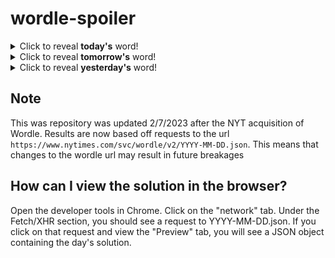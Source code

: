# wordle-spoiler

<details>
  <summary>Click to reveal <b>today's</b> word!</summary>
  <br>
  <b> agent </b>
</details>

<details>
  <summary>Click to reveal <b>tomorrow's</b> word!</summary>
  <br>
  <b> leaky </b>
</details>

<details>
  <summary>Click to reveal <b>yesterday's</b> word!</summary>
  <br>
  <b> uncle </b>
</details>

## Note
This was repository was updated 2/7/2023 after the NYT acquisition of Wordle. Results are now based off requests to the url `https://www.nytimes.com/svc/wordle/v2/YYYY-MM-DD.json`. This means that changes to the wordle url may result in future breakages

## How can I view the solution in the browser?
Open the developer tools in Chrome. Click on the "network" tab. Under the Fetch/XHR section, you should see a request to YYYY-MM-DD.json. If you click on that request and view the "Preview" tab, you will see a JSON object containing the day's solution.
